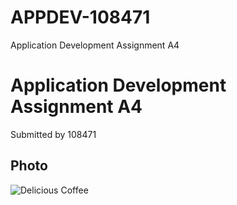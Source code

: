 # APPDEV-108471
Application Development Assignment A4

# Application Development Assignment A4

Submitted by 108471

## Photo

![Delicious Coffee](Photo.jpg "Photo by Mohamed Shaffaf on Unsplash")

